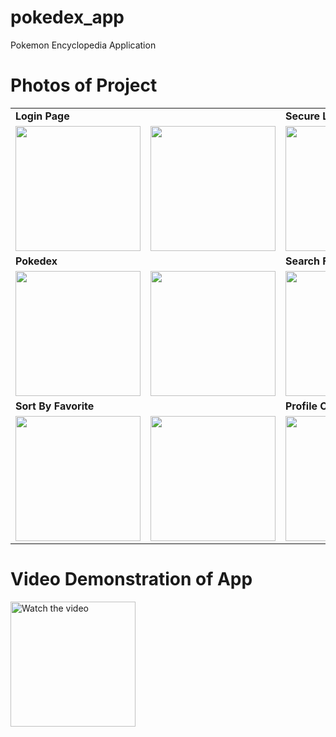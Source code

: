# pokedex_app
Pokemon Encyclopedia Application

# Photos of Project

<table>
  <!-- Login Page -->
  <tr>
    <td colspan="2"><strong>Login Page</strong></td>
    <td colspan="2"><strong>Secure Login and Account Creation</strong></td>
  </tr>
  <tr>
    <td><img src="https://github.com/user-attachments/assets/4ff751bf-2745-474f-8e14-971783e7a635" width="200"></td>
    <td><img src="https://github.com/user-attachments/assets/f94808c8-6658-4362-8152-cc76f799f6b9" width="200"></td>
    <td><img src="https://github.com/user-attachments/assets/13ff2f0c-c35a-4659-90dc-5c0d01e0dcaa" width="200"></td>
    <td><img src="https://github.com/user-attachments/assets/445a01a7-3d13-4779-bfea-52178e2fcb53" width="200"></td>
  </tr>
  
  <!-- Pokedex -->
  <tr>
    <td colspan="2"><strong>Pokedex</strong></td>
    <td colspan="2"><strong>Search Functionality</strong></td>
  </tr>
  <tr>
    <td><img src="https://github.com/user-attachments/assets/682ce47a-6139-42e9-b6e9-91dfa5381307" width="200"></td>
    <td><img src="https://github.com/user-attachments/assets/db13210c-300e-4a1b-9df9-9361e15c9705" width="200"></td>
    <td colspan="2"><img src="https://github.com/user-attachments/assets/dfdb303e-faac-4a1e-90f6-e49c9e02813b" width="200"></td>
  </tr>
  
  <!-- Sort By Favorite -->
  <tr>
    <td colspan="2"><strong>Sort By Favorite</strong></td>
    <td colspan="2"><strong>Profile Customization</strong></td>
  </tr>
  <tr>
    <td><img src="https://github.com/user-attachments/assets/7a6a94a8-dc1a-4fbc-acb9-df43a41130e7" width="200"></td>
    <td><img src="https://github.com/user-attachments/assets/8187cf82-8f9c-478a-a361-b188de029923" width="200"></td>
    <td colspan="2"><img src="https://github.com/user-attachments/assets/5fe987ca-1fac-4830-bccc-ff5285ebbc06" width="200"></td>
  </tr>
</table>

# Video Demonstration of App
<a href="https://youtu.be/JjgPIWeoCsI">
  <img src="https://github.com/user-attachments/assets/4ff751bf-2745-474f-8e14-971783e7a635" width="200" alt="Watch the video">
</a>
